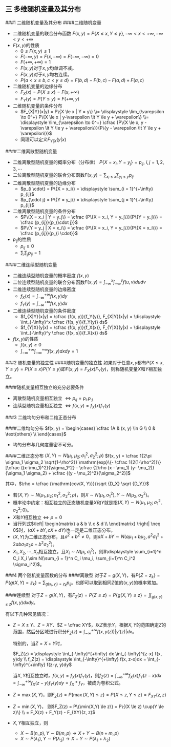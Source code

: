 ## 三 多维随机变量及其分布

###1 二维随机变量及其分布 ####二维随机变量

- 二维随机变量的联合分布函数 $F(x,y) = P\{X \le x, Y \le y\}, -\infty \lt x \lt +\infty, -\infty \lt y \lt +\infty$
- $F(x, y)$的性质
  - $0 \le F(x, y) \le 1$
  - $F(-\infty,y) = F(x, -\infty) = F(-\infty, -\infty) = 0$
  - $F(+\infty, +\infty) = 1$
  - $F(x, y)$对于$x, y$均单调不减。
  - $F(x, y)$对于$x, y$均右连续。
  - $P\{a \lt x \le b, c \lt y \le d\} = F(b,d) - F(b,c) - F(a,d) + F(a,c)$
- 二维随机变量的边缘分布
  - $F_X(x) = P\{X \le x\} = F(x, +\infty)$
  - $F_Y(y) = P\{Y \le y\} = F(+\infty, y)$
- 二维随机变量的条件分布
  - $F_{X|Y}(x|y) = P\{X \le x | Y = y\} \\= \displaystyle \lim_{\varepsilon \to 0^+} P\{X \le x | y-\varepsilon \lt Y \le y + \varepsilon\} \\= \displaystyle \lim_{\varepsilon \to 0^+} \cfrac {P\{X \le x, y - \varepsilon \lt Y \le y + \varepsilon\}}{P\{y - \varepsilon \lt Y \le y + \varepsilon\}}$
  - 同理可以定义$F_{Y|X}(y|x)$

####二维离散型随机变量

- 二维离散型随机变量的概率分布（分布律） $P\{X = x_i, Y = y_j\} = p_{ij}, \ i,j = 1,2,3,\cdots$
- 二位离散型随机变量的联合分布函数$F(x, y) = \displaystyle \sum_{x_i \le x} \sum_{y_i \le y} p_{ij}$
- 二维离散型随机变量的边缘分布
  - $p_{i \cdot} = P\{X = x_i\} = \displaystyle \sum_{i = 1}^{+\infty} p_{ij}$
  - $p_{\cdot j} = P\{Y = y_j\} = \displaystyle \sum_{j = 1}^{+\infty} p_{ij}$
- 二维离散型随机变量的条件分布
  - $P\{X = x_i | Y = y_j\} = \cfrac {P\{X = x_i, Y = y_j\}}{P\{Y = y_j\}} = \cfrac {p_{ij}}{p_{\cdot j}}$
  - $P\{Y = y_j | X = x_i\} = \cfrac {P\{X = x_i, Y = y_j\}}{P\{X = x_i\}} = \cfrac {p_{ij}}{p_{i \cdot}}$
- $p_{ij}$的性质
  - $p_{ij} \ge 0$
  - $\displaystyle \sum_i \sum_j p_{ij} = 1$

####二维连续型随机变量

- 二维连续型随机变量的概率密度 $f(x, y)$
- 二位连续型随机变量的联合分布函数$F(x, y) = \displaystyle \int_{-\infty}^x \int_{-\infty}^y f(u,v)dudv$
- 二维连续型随机变量的边缘密度
  - $f_X(x) = \displaystyle \int_{-\infty}^{+\infty} f(x, y)dy$
  - $f_Y(y) = \displaystyle \int_{-\infty}^{+\infty} f(x, y)dx$
- 二维连续型随机变量的条件密度
  - $f_{X|Y}(x|y) = \cfrac {f(x, y)}{f_Y(y)}, F_{X|Y}(x|y) = \displaystyle \int_{-\infty}^x \cfrac {f(s, y)}{f_Y(y)} ds$
  - $f_{Y|X}(y|x) = \cfrac {f(x, y)}{f_X(x)}, F_{Y|X}(y|x) = \displaystyle \int_{-\infty}^y \cfrac {f(x, s)}{f_X(x)} ds$
- $f(x, y)$的性质
  - $f(x, y) \ge 0$
  - $\displaystyle \int_{-\infty}^{+\infty} \int_{-\infty}^{+\infty} f(x, y)dxdy = 1$

###2 随机变量的独立性 ####随机变量的独立性
如果对于任意$x, y$都有$P\{X \le x, Y \le y\} = P\{X \le x\} P\{Y \le y\}$即$F(x, y) = F_X(x)F_Y(y)$，则称随机变量$X$和$Y$相互独立。

####随机变量相互独立的充分必要条件

- 离散型随机变量相互独立 $\iff p_{ij} = p_{i \cdot} p_{\cdot j}$
- 连续型随机变量相互独立 $\iff f(x, y) = f_X(x) f_Y(y)$

###3 二维均匀分布和二维正态分布

####二维均匀分布
$f(x, y) = \begin{cases} \cfrac 1A & (x, y) \in G \\ 0 & \text{others} \\ \end{cases}$

- 均匀分布与几何度量密不可分。

####二维正态分布
$(X, Y) \sim N(\mu_1, \mu_2; \sigma_1^2, \sigma_2^2; \rho)$
$f(x, y) = \cfrac 1{2\pi \sigma_1 \sigma_2 \sqrt{1-\rho^2}} \mathrm{exp}\{- \cfrac 1{2(1-\rho^2)}\} [\cfrac {(x-\mu_1)^2}{\sigma_1^2} - \cfrac {2\rho (x - \mu_1) (y- \mu_2)}{\sigma_1 \sigma_2} + \cfrac {(y - \mu_2)^2}{\sigma_2^2}]$

其中，$\rho = \cfrac {\mathrm{cov(X, Y)}}{\sqrt {D_X} \sqrt {D_Y}}$

- 若$(X,Y) \sim N(\mu_1, \mu_2; \sigma_1^2, \sigma_2^2; \rho)$，则$X \sim N(\mu_1, \sigma_1^2), Y \sim N(\mu_2, \sigma_2^2)$。
- 概率论中约定：相互独立的正态随机变量$X$和$Y$就是指$(X,Y) \sim N(\mu_1, \mu_2; \sigma_1^2, \sigma_2^2; 0)$。
- $X$和$Y$相互独立$\iff \rho = 0$
- 当行列式$\left| \begin{matrix} a & b \\ c & d \\ \end{matrix} \right| \neq 0$时，$(aX + bY, cX + dY)$也一定是二维正态分布。
- $(X, Y)$为二维正态分布，且$a^2 + b^2 \neq 0$，则$aX + bY \sim N(a\mu_1 + b\mu_2, a^2 \sigma_1^2 + 2ab \sigma_1 \sigma_2 \rho + b^2 \sigma_2^2)$。
- $X_1, X_2, \cdots, X_n$相互独立，且$X_i \sim N(\mu_i, \sigma_i^2)$，则$\displaystyle \sum_{i=1}^n C_i X_i \sim N(\sum_{i = 1}^n C_i \mu_i, \sum_{i=1}^n C_i^2 \sigma_i^2)$。

###4 两个随机变量函数的分布 ####离散型
对于$Z = g(X, Y)$，有$P\{Z = z_k\} = P\{g(X, Y) = z_k\} = \displaystyle \sum_{g(x_i,y_j) = z_k} p_{ij}$。也即可以取到相同$Z$值的$(x, y)$的概率累加。

####连续型
对于$Z = g(X, Y)$，有$F_Z(z) = P\{Z \le z\} = P\{g(X, Y) \le z\} = \displaystyle \iint_{g(x,y) \le z} f(x, y)dxdy$。

有以下几种常见情况：

- $Z = X \pm Y$、$Z = XY$、$Z = \cfrac XY$，以$Z$表示$Y$，根据$X,Y$的范围确定$Z$的范围，然后分区域进行积分$\displaystyle F_Z(z) = \int_{-\infty}^{+\infty} f(x, y(z))|y'(z)|dx$。

  特别的，当$Z = X + Y$时，

  $F_Z(z) = \displaystyle \int_{-\infty}^{+\infty} dx \int_{-\infty}^{z-x} f(x, y)dy \\ f_Z(z) = \displaystyle \int_{-\infty}^{+\infty} f(x, z-x)dx = \int_{-\infty}^{+\infty} f(z-y, y)dy$

  当$X,Y$相互独立时，$f(x, y) = f_X(x) f_Y(y)$，则$f_Z(z) = \displaystyle \int_{-\infty}^{+\infty} f_X(x) f_Y(z-x) dx = \int_{-\infty}^{+\infty} f_X(z-y) f_Y(y) dy = f_X * f_Y$，被成为卷积公式。

- $Z = \max(X, Y)$，则$F_Z(z) = P\{\max(X, Y) \le z\} = P\{X \le z, Y \le z\} = F_{XY}(z, z)$

- $Z = \min(X,Y)$， 则$F_Z(z) = P\{\min(X,Y) \le z\} = P\{(X \le z) \cup(Y \le z)\} \\ = F_X(z) + F_Y(z) - F_{XY}(z, z)$

- $X,Y$相互独立，则

  - $X \sim B(n,p), Y \sim B(m,p) \to X+Y \sim B(n+m,p)$
  - $X \sim P(\lambda_1), Y \sim P(\lambda_2) \to X+Y \sim P(\lambda_1+\lambda_2)$